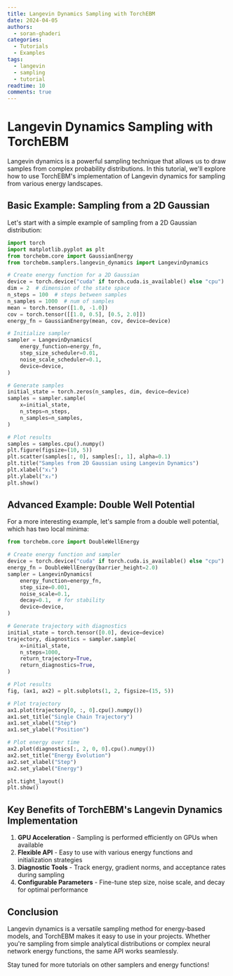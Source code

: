 ```yaml
---
title: Langevin Dynamics Sampling with TorchEBM
date: 2024-04-05
authors:
  - soran-ghaderi
categories:
  - Tutorials
  - Examples
tags:
  - langevin
  - sampling
  - tutorial
readtime: 10
comments: true
---
```


# Langevin Dynamics Sampling with TorchEBM

Langevin dynamics is a powerful sampling technique that allows us to draw samples from complex probability distributions. In this tutorial, we'll explore how to use TorchEBM's implementation of Langevin dynamics for sampling from various energy landscapes.

<!-- more -->

## Basic Example: Sampling from a 2D Gaussian

Let's start with a simple example of sampling from a 2D Gaussian distribution:

```python title="Basic Langevin Dynamics Sampling" linenums="1"
import torch
import matplotlib.pyplot as plt
from torchebm.core import GaussianEnergy
from torchebm.samplers.langevin_dynamics import LangevinDynamics

# Create energy function for a 2D Gaussian
device = torch.device("cuda" if torch.cuda.is_available() else "cpu")
dim = 2  # dimension of the state space
n_steps = 100  # steps between samples
n_samples = 1000  # num of samples
mean = torch.tensor([1.0, -1.0])
cov = torch.tensor([[1.0, 0.5], [0.5, 2.0]])
energy_fn = GaussianEnergy(mean, cov, device=device)

# Initialize sampler
sampler = LangevinDynamics(
    energy_function=energy_fn,
    step_size_scheduler=0.01,
    noise_scale_scheduler=0.1,
    device=device,
)

# Generate samples
initial_state = torch.zeros(n_samples, dim, device=device)
samples = sampler.sample(
    x=initial_state,
    n_steps=n_steps,
    n_samples=n_samples,
)

# Plot results
samples = samples.cpu().numpy()
plt.figure(figsize=(10, 5))
plt.scatter(samples[:, 0], samples[:, 1], alpha=0.1)
plt.title("Samples from 2D Gaussian using Langevin Dynamics")
plt.xlabel("x₁")
plt.ylabel("x₂")
plt.show()
```

## Advanced Example: Double Well Potential

For a more interesting example, let's sample from a double well potential, which has two local minima:

```python title="Double Well Energy Sampling" linenums="1"
from torchebm.core import DoubleWellEnergy

# Create energy function and sampler
device = torch.device("cuda" if torch.cuda.is_available() else "cpu")
energy_fn = DoubleWellEnergy(barrier_height=2.0)
sampler = LangevinDynamics(
    energy_function=energy_fn,
    step_size=0.001,
    noise_scale=0.1,
    decay=0.1,  # for stability
    device=device,
)

# Generate trajectory with diagnostics
initial_state = torch.tensor([0.0], device=device)
trajectory, diagnostics = sampler.sample(
    x=initial_state,
    n_steps=1000,
    return_trajectory=True,
    return_diagnostics=True,
)

# Plot results
fig, (ax1, ax2) = plt.subplots(1, 2, figsize=(15, 5))

# Plot trajectory
ax1.plot(trajectory[0, :, 0].cpu().numpy())
ax1.set_title("Single Chain Trajectory")
ax1.set_xlabel("Step")
ax1.set_ylabel("Position")

# Plot energy over time
ax2.plot(diagnostics[:, 2, 0, 0].cpu().numpy())
ax2.set_title("Energy Evolution")
ax2.set_xlabel("Step")
ax2.set_ylabel("Energy")

plt.tight_layout()
plt.show()
```

## Key Benefits of TorchEBM's Langevin Dynamics Implementation

1. **GPU Acceleration** - Sampling is performed efficiently on GPUs when available
2. **Flexible API** - Easy to use with various energy functions and initialization strategies
3. **Diagnostic Tools** - Track energy, gradient norms, and acceptance rates during sampling
4. **Configurable Parameters** - Fine-tune step size, noise scale, and decay for optimal performance

## Conclusion

Langevin dynamics is a versatile sampling method for energy-based models, and TorchEBM makes it easy to use in your projects. Whether you're sampling from simple analytical distributions or complex neural network energy functions, the same API works seamlessly.

Stay tuned for more tutorials on other samplers and energy functions!
```

```